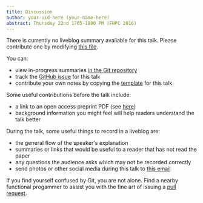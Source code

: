```yaml
---
title: Discussion
author: your-uid-here (your-name-here)
abstract: Thursday 22nd 1705-1800 PM (FHPC 2016)
---
```


There is currently no liveblog summary available for this talk. Please contribute one by modifying [this file](https://github.com/ocamllabs/icfp2016-blog/blob/master/FHPC/discussion.md).

You can:
* view in-progress summaries [in the Git repository](https://github.com/ocamllabs/icfp2016-blog/tree/master/FHPC/discussion/)
* track the [GitHub issue](https://github.com/ocamllabs/icfp2016-blog/issues/128) for this talk
* contribute your own notes by copying the [template](discussion/template.md) for this talk.

Some useful contributions before the talk include:
* a link to an open access preprint PDF (see [here](https://github.com/gasche/icfp2016-papers))
* background information you might feel will help readers understand the talk better

During the talk, some useful things to record in a liveblog are:
* the general flow of the speaker's explanation
* summaries or links that would be useful to a reader that has not read the paper
* any questions the audience asks which may not be recorded correctly
* send photos or other social media during this talk to [this email](mailto:icfp16.photos@gmail.com?subject=FHPC:discussion)

If you find yourself confused by Git, you are not alone. Find a nearby functional progammer
to assist you with the fine art of issuing a [pull request](https://help.github.com/articles/about-pull-requests/).

